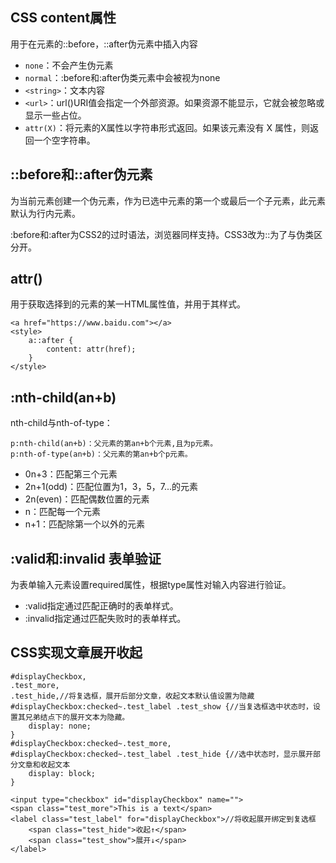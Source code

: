 ## CSS content属性

用于在元素的::before，::after伪元素中插入内容

* `none`：不会产生伪元素
* `normal`：:before和:after伪类元素中会被视为none
* `<string>`：文本内容
* `<url>`：url()URI值会指定一个外部资源。如果资源不能显示，它就会被忽略或显示一些占位。
* `attr(X)`：将元素的X属性以字符串形式返回。如果该元素没有 X 属性，则返回一个空字符串。

## ::before和::after伪元素

为当前元素创建一个伪元素，作为已选中元素的第一个或最后一个子元素，此元素默认为行内元素。

:before和:after为CSS2的过时语法，浏览器同样支持。CSS3改为::为了与伪类区分开。

## attr()

用于获取选择到的元素的某一HTML属性值，并用于其样式。

    <a href="https://www.baidu.com"></a>
    <style>
        a::after {
            content: attr(href);
        }
    </style>

## :nth-child(an+b)

nth-child与nth-of-type：

    p:nth-child(an+b)：父元素的第an+b个元素,且为p元素。
    p:nth-of-type(an+b)：父元素的第an+b个p元素。

* 0n+3：匹配第三个元素
* 2n+1(odd)：匹配位置为1，3，5，7...的元素
* 2n(even)：匹配偶数位置的元素
* n：匹配每一个元素
* n+1：匹配除第一个以外的元素

## :valid和:invalid 表单验证

为表单输入元素设置required属性，根据type属性对输入内容进行验证。

* :valid指定通过匹配正确时的表单样式。
* :invalid指定通过匹配失败时的表单样式。


## CSS实现文章展开收起

    #displayCheckbox,
    .test_more,
    .test_hide,//将复选框，展开后部分文章，收起文本默认值设置为隐藏
    #displayCheckbox:checked~.test_label .test_show {//当复选框选中状态时，设置其兄弟结点下的展开文本为隐藏。
        display: none;
    }
    #displayCheckbox:checked~.test_more,
    #displayCheckbox:checked~.test_label .test_hide {//选中状态时，显示展开部分文章和收起文本
        display: block;
    }

    <input type="checkbox" id="displayCheckbox" name="">
    <span class="test_more">This is a text</span>
    <label class="test_label" for="displayCheckbox">//将收起展开绑定到复选框
        <span class="test_hide">收起↑</span>
        <span class="test_show">展开↓</span>
    </label>
